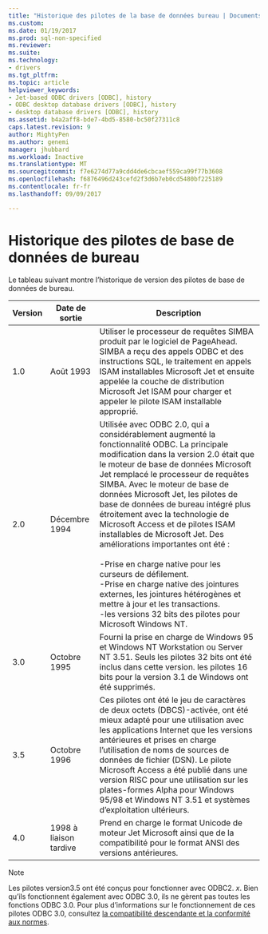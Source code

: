 ```yaml
---
title: "Historique des pilotes de la base de données bureau | Documents Microsoft"
ms.custom: 
ms.date: 01/19/2017
ms.prod: sql-non-specified
ms.reviewer: 
ms.suite: 
ms.technology:
- drivers
ms.tgt_pltfrm: 
ms.topic: article
helpviewer_keywords:
- Jet-based ODBC drivers [ODBC], history
- ODBC desktop database drivers [ODBC], history
- desktop database drivers [ODBC], history
ms.assetid: b4a2aff8-bde7-4bd5-8580-bc50f27311c8
caps.latest.revision: 9
author: MightyPen
ms.author: genemi
manager: jhubbard
ms.workload: Inactive
ms.translationtype: MT
ms.sourcegitcommit: f7e6274d77a9cdd4de6cbcaef559ca99f77b3608
ms.openlocfilehash: f6876496d243cefd2f3d6b7eb0cd5480bf225189
ms.contentlocale: fr-fr
ms.lasthandoff: 09/09/2017

---
```

# <a name="history-of-the-desktop-database-drivers"></a>Historique des pilotes de base de données de bureau
Le tableau suivant montre l’historique de version des pilotes de base de données de bureau.  
  
|Version|Date de sortie| Description|  
|-------------|------------------|-----------------|  
|1.0|Août 1993|Utiliser le processeur de requêtes SIMBA produit par le logiciel de PageAhead. SIMBA a reçu des appels ODBC et des instructions SQL, le traitement en appels ISAM installables Microsoft Jet et ensuite appelée la couche de distribution Microsoft Jet ISAM pour charger et appeler le pilote ISAM installable approprié.|  
|2.0|Décembre 1994|Utilisée avec ODBC 2.0, qui a considérablement augmenté la fonctionnalité ODBC. La principale modification dans la version 2.0 était que le moteur de base de données Microsoft Jet remplacé le processeur de requêtes SIMBA. Avec le moteur de base de données Microsoft Jet, les pilotes de base de données de bureau intégré plus étroitement avec la technologie de Microsoft Access et de pilotes ISAM installables de Microsoft Jet. Des améliorations importantes ont été :<br /><br /> -Prise en charge native pour les curseurs de défilement.<br />-Prise en charge native des jointures externes, les jointures hétérogènes et mettre à jour et les transactions.<br />-les versions 32 bits des pilotes pour Microsoft Windows NT.|  
|3.0|Octobre 1995|Fourni la prise en charge de Windows 95 et Windows NT Workstation ou Server NT 3.51. Seuls les pilotes 32 bits ont été inclus dans cette version. les pilotes 16 bits pour la version 3.1 de Windows ont été supprimés.|  
|3.5|Octobre 1996|Ces pilotes ont été le jeu de caractères de deux octets (DBCS)-activée, ont été mieux adapté pour une utilisation avec les applications Internet que les versions antérieures et prises en charge l’utilisation de noms de sources de données de fichier (DSN). Le pilote Microsoft Access a été publié dans une version RISC pour une utilisation sur les plates-formes Alpha pour Windows 95/98 et Windows NT 3.51 et systèmes d’exploitation ultérieurs.|  
|4.0|1998 à liaison tardive|Prend en charge le format Unicode de moteur Jet Microsoft ainsi que de la compatibilité pour le format ANSI des versions antérieures.|  
  
> [!NOTE]  
>  Les pilotes version3.5 ont été conçus pour fonctionner avec ODBC2. *x*. Bien qu’ils fonctionnent également avec ODBC 3.0, ils ne gèrent pas toutes les fonctions ODBC 3.0. Pour plus d’informations sur le fonctionnement de ces pilotes ODBC 3.0, consultez [la compatibilité descendante et la conformité aux normes](../../odbc/reference/develop-app/backward-compatibility-and-standards-compliance.md).


